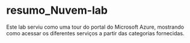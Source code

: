 # resumo_Nuvem-lab
Este lab serviu como uma tour do portal do Microsoft Azure, mostrando como acessar os diferentes serviços a partir das categorias fornecidas.

